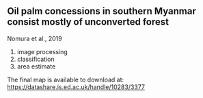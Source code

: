 ## Oil palm concessions in southern Myanmar consist mostly of unconverted forest
Nomura et al., 2019

1. image processing
2. classification
3. area estimate

The final map is available to download at: https://datashare.is.ed.ac.uk/handle/10283/3377
